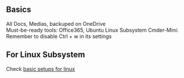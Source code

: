 ## Basics
All Docs, Medias, backuped on OneDrive  
Must-be-ready tools: Office365, Ubuntu Linux Subsystem
Cmder-Mini: Remember to disable Ctrl + w in its settings

## For Linux Subsystem
Check [basic setups for linux](basic_linux_setup.md)
